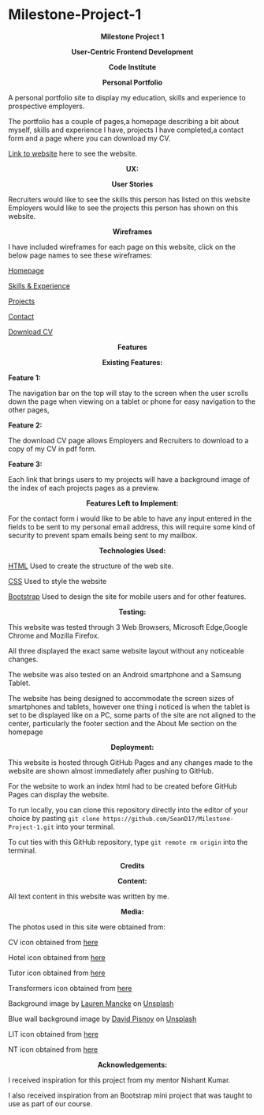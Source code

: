 # Milestone-Project-1
<p align="center"><strong>Milestone Project 1</strong>

<p align="center"><strong>User-Centric Frontend Development</strong> 

<p align="center"><strong>Code Institute</strong>

<p align="center"><strong>Personal Portfolio</strong>  

A personal portfolio site to display my education, skills and experience to prospective employers.

The portfolio has a couple of pages,a homepage describing a bit about myself, skills and experience I have,
projects I have completed,a contact form and a page where you can download my CV.

[Link to website](https://seand17.github.io/Milestone-Project-1/) here to see the website.

<p align="center"><strong>UX:</strong>

<p align="center"><strong>User Stories</strong>

Recruiters would like to see the skills this person has listed on this website
Employers  would like to see the projects this person has shown on this website.

<p align="center"><strong>Wireframes</strong>

I have included wireframes for each page on this website, click on the below page names to see these wireframes:

[Homepage](https://github.com/SeanD17/Milestone-Project-1/blob/main/wireframes/Milestone%20Project%201%20Homepage.pdf)

[Skills & Experience](https://github.com/SeanD17/Milestone-Project-1/blob/main/wireframes/Milestone%20Project%201%20Skills.pdf)

[Projects](https://github.com/SeanD17/Milestone-Project-1/blob/main/wireframes/Milestone%20Project%201%20Projects.pdf)

[Contact](https://github.com/SeanD17/Milestone-Project-1/blob/main/wireframes/Milestone%20Project%201%20Contact.pdf)

[Download CV](https://github.com/SeanD17/Milestone-Project-1/blob/main/wireframes/Milestone%20Project%201%20CV.pdf)

<p align="center"><strong>Features</strong>

<p align="center"><strong>Existing Features:</strong>

<strong>Feature 1:</strong>

The navigation bar on the top will stay to the screen when the user scrolls down the page when viewing on a tablet or phone for easy navigation to the other pages,

<strong>Feature 2:</strong>

The download CV page allows Employers and Recruiters to download to a copy of my CV in pdf form.

<strong>Feature 3:</strong>

Each link that brings users to my projects will have a background image of the index of each projects pages as a preview.

<p align="center"><strong>Features Left to Implement:</strong>

For the contact form i would like to be able to have any input entered in the fields to be sent to my personal email address, this will require some kind of security to prevent spam emails being sent to my mailbox.

<p align="center"><strong>Technologies Used:</strong>

[HTML](https://html.com/)
Used to create the structure of the web site.

[CSS](https://www.w3schools.com/css/css_intro.asp)
Used to style the website

[Bootstrap](https://getbootstrap.com/)
Used to design the site for mobile users and for other features.

<p align="center"><strong>Testing:</strong>

This website was tested through 3 Web Browsers, Microsoft Edge,Google Chrome and Mozilla Firefox.

All three displayed the exact same website layout without any noticeable changes.

The website was also tested on an Android smartphone and a Samsung Tablet.

The website has being designed to accommodate the screen sizes of smartphones and tablets, however one thing i noticed is when the tablet is set to be displayed like on a PC, some parts of the site are not aligned to the center, particularly the footer section and the About Me section on the homepage

<p align="center"><strong>Deployment:</strong> 

This website is hosted through GitHub Pages and any changes made to the website are shown almost immediately after pushing to GitHub.

For the website to work an index html had to be created before GitHub Pages can display the website.

To run locally, you can clone this repository directly into the editor of your choice by pasting `git clone https://github.com/SeanD17/Milestone-Project-1.git` into your terminal. 

To cut ties with this GitHub repository, type `git remote rm origin` into the terminal.

<p align="center"><strong>Credits</strong>

<p align="center"><strong>Content:</strong>

All text content in this website was written by me.

<p align="center"><strong>Media:</strong>

The photos used in this site were obtained from:

<span>CV icon obtained from <a href="https://iconscout.com/icon/cv-151944">here</a></span>

<span>Hotel icon obtained from <a href="https://www.iconexperience.com/o_collection/icons/?icon=hotel">here</a></span>

<span>Tutor icon obtained from <a href="https://icon-library.com/icon/tutor-icon-1.html">here</a></span>

<span>Transformers icon obtained from <a href="https://avatars.alphacoders.com/avatars/view/80557">here</a></span>

<span>Background image by <a href="https://unsplash.com/@laurenmancke?utm_source=unsplash&amp;utm_medium=referral&amp;utm_content=creditCopyText">Lauren Mancke</a> on <a href="https://unsplash.com/s/photos/portfolio-background?utm_source=unsplash&amp;utm_medium=referral&amp;utm_content=creditCopyText">Unsplash</a></span>

<span>Blue wall background image by <a href="https://unsplash.com/@davidpisnoy?utm_source=unsplash&amp;utm_medium=referral&amp;utm_content=creditCopyText">David Pisnoy</a> on <a href="https://unsplash.com/s/photos/portfolio-background?utm_source=unsplash&amp;utm_medium=referral&amp;utm_content=creditCopyText">Unsplash</a></span>

<span>LIT icon obtained from <a href="https://www.reddit.com/r/TheLeavingCert/comments/ix835j/lit_discord/">here</a></span>

<span>NT icon obtained from <a href="https://companiesmarketcap.com/northern-trust/revenue/">here</a></span>

<p align="center"><strong>Acknowledgements:</strong>

I received inspiration for this project from my mentor Nishant Kumar.

I also received inspiration from an Bootstrap mini project that was taught to use as part of our course.